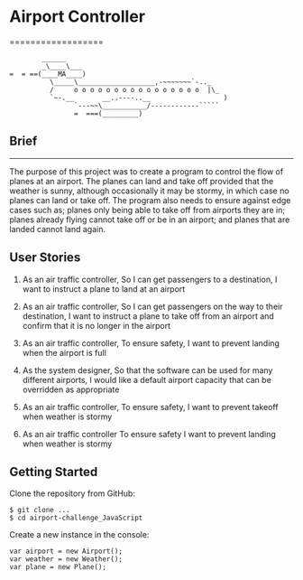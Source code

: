 # Airport Controller
  ==================

```
        ______
        _\____\___
=  = ==(____MA____)
          \_____\___________________,-~~~~~~~`-.._
          /     o o o o o o o o o o o o o o o o  |\_
          `~-.__       __..----..__                  )
                `---~~\___________/------------`````
                =  ===(_________)

```

## Brief
---------
The purpose of this project was to create a program to control the flow of planes at an airport. The planes can land and take off provided that the weather is sunny, although occasionally it may be stormy, in which case no planes can land or take off. The program also needs to ensure against edge cases such as; planes only being able to take off from airports they are in; planes already flying cannot take off or be in an airport; and planes that are landed cannot land again.

## User Stories
  1.  As an air traffic controller,
      So I can get passengers to a destination,
      I want to instruct a plane to land at an airport

  2.  As an air traffic controller,
      So I can get passengers on the way to their destination,
      I want to instruct a plane to take off from an airport and confirm that it is no longer in the airport

  3.  As an air traffic controller,
      To ensure safety,
      I want to prevent landing when the airport is full

  4.  As the system designer,
      So that the software can be used for many different airports,
      I would like a default airport capacity that can be overridden as appropriate

  5.  As an air traffic controller,
      To ensure safety,
      I want to prevent takeoff when weather is stormy

  6.  As an air traffic controller
      To ensure safety
      I want to prevent landing when weather is stormy

## Getting Started

Clone the repository from GitHub:
```
$ git clone ...
$ cd airport-challenge_JavaScript
```
Create a new instance in the console:
```
var airport = new Airport();
var weather = new Weather();
var plane = new Plane();
```
